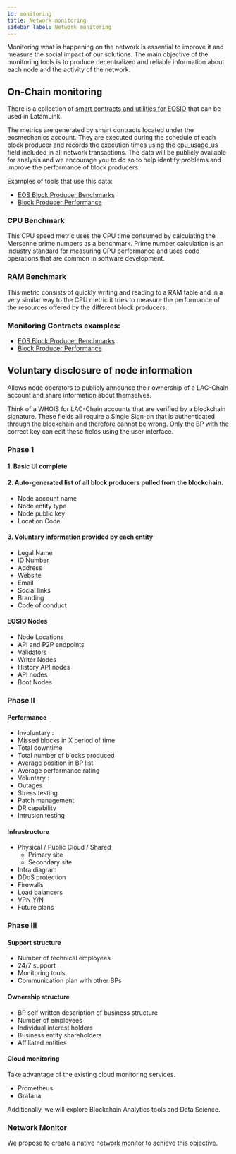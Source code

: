 ```yaml
---
id: monitoring
title: Network monitoring
sidebar_label: Network monitoring
---
```


Monitoring what is happening on the network is essential to improve it and measure the social impact of our solutions. The main objective of the monitoring tools is to produce decentralized and reliable information about each node and the activity of the network.

## On-Chain monitoring
There is a collection of [smart contracts and utilities for EOSIO](https://github.com/AlohaEOS/eos-mechanics) that can be used in LatamLink.

The metrics are generated by smart contracts located under the eosmechanics account. They are executed during the schedule of each block producer and records the execution times using the cpu_usage_us field included in all network transactions. The data will be publicly available for analysis and we encourage you to do so to help identify problems and improve the performance of block producers.

Examples of tools that use this data:

- [EOS Block Producer Benchmarks](https://www.alohaeos.com/tools/benchmarks)
- [Block Producer Performance](https://labs.eostitan.com/#/block-producer-performance)

### CPU Benchmark
This CPU speed metric uses the CPU time consumed by calculating the Mersenne prime numbers as a benchmark. Prime number calculation is an industry standard for measuring CPU performance and uses code operations that are common in software development.

### RAM Benchmark
This metric consists of quickly writing and reading to a RAM table and in a very similar way to the CPU metric it tries to measure the performance of the resources offered by the different block producers.

### Monitoring Contracts examples:

- [EOS Block Producer Benchmarks](https://www.alohaeos.com/tools/benchmarks)
- [Block Producer Performance](https://labs.eostitan.com/#/block-producer-performance)


## Voluntary disclosure of node information

Allows node operators to publicly announce their ownership of a LAC-Chain account and share information about themselves.

Think of a WHOIS for LAC-Chain accounts that are verified by a blockchain signature. These fields all require a Single Sign-on that is authenticated through the blockchain and therefore cannot be wrong. Only the BP with the correct key can edit these fields using the user interface.


### Phase 1
#### 1. Basic UI complete
#### 2. Auto-generated list of all block producers pulled from the blockchain.
 - Node account name
 - Node entity type
 - Node public key
 - Location Code

#### 3. Voluntary information provided by each entity
 - Legal Name
 - ID Number 
 - Address
 - Website
 - Email
 - Social links
 - Branding
 - Code of conduct
 
#### EOSIO Nodes
- Node Locations
- API and P2P endpoints
 - Validators
 - Writer Nodes
 - History API nodes
 - API nodes
 - Boot Nodes
 
### Phase II
#### Performance
 - Involuntary :
 - Missed blocks in X period of time
 - Total downtime
 - Total number of blocks produced
 - Average position in BP list
 - Average performance rating
 - Voluntary :
 - Outages
 - Stress testing
 - Patch management
 - DR capability
 - Intrusion testing

#### Infrastructure
- Physical / Public Cloud / Shared
	* Primary site
	* Secondary site
- Infra diagram
- DDoS protection
- Firewalls
- Load balancers
- VPN Y/N
- Future plans

### Phase III

#### Support structure
 - Number of technical employees
 - 24/7 support
 - Monitoring tools
 - Communication plan with other BPs
	
#### Ownership structure
 - BP self written description of business structure
 - Number of employees
 - Individual interest holders
 - Business entity shareholders
 - Affiliated entities
	
#### Cloud monitoring

Take advantage of the existing cloud monitoring services.

 - Prometheus
 - Grafana

Additionally, we will explore Blockchain Analytics tools and Data Science.

### Network Monitor

We propose to create a native [network monitor](monitor.md) to achieve this objective. 

